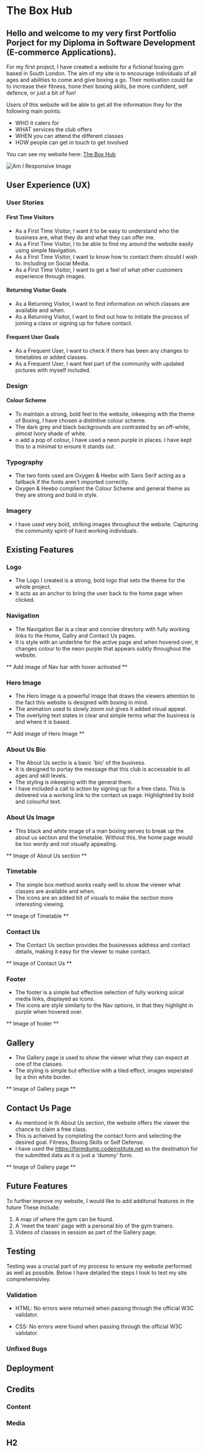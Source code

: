 # The Box Hub

## Hello and welcome to my very first Portfolio Porject for my Diploma in Software Development (E-commerce Applications). 

For my first project, I have created a website for a fictional boxing gym based in South London. The aim of my site is to encourage individuals of all ages and abilities to come and give boxing a go. Their motivation could be to increase their fitness, hone their boxing skills, be more confident, self defence, or just a bit of fun! 

Users of this website will be able to get all the information they for the following main points:

- WHO it caters for
- WHAT services the club offers
- WHEN you can attend the different classes
- HOW people can get in touch to get involved

You can see my website here: [The Box Hub](https://jakepennell.github.io/the-box-hub/)

![Am I Responsive Image](https://github.com/JakePennell/the-box-hub/blob/main/assets/images/am-i-responsive.png)

## User Experience (UX)

### User Stories

#### First Time Visitors
- As a First Time Visitor, I want it to be easy to understand who the business are, what they do and what they can offer me.
- As a First Time Visitor, I to be able to find my around the website easily using simple Navigation.
- As a First Time Visitor, I want to know how to contact them should I wish to. Including on Social Media.
- As a First Time Visitor, I want to get a feel of what other customers experience through images.

#### Returning Visitor Goals
- As a Returning Visitor, I want to find information on which classes are available and when. 
- As a Returning Visitor, I want to find out how to initiate the process of joining a class or signing up for future contact.

#### Frequent User Goals
- As a Frequent User, I want to check if there has been any changes to timetables or added classes.
- As a Frequent User, I want feel part of the community with updated pictures with myself included.

### Design

#### Colour Scheme
- To maintain a strong, bold feel to the website, inkeeping with the theme of Boxing, I have chosen a distintive colour scheme. 
- The dark grey and black backgrounds are contrasted by an off-white, almost Ivory shade of white. 
- o add a pop of colour, I have used a neon purple in places. I have kept this to a minimal to ensure it stands out.

### Typography
- The two fonts used are Oxygen & Heebo with Sans Serif acting as a fallback if the fonts aren't imported correctly. 
- Oxygen & Heebo complient the Colour Scheme and general theme as they are strong and bold in style. 


### Imagery
- I have used very bold, striking images throughout the website. Capturing the community spirit of hard working individuals.

## Existing Features

### Logo

- The Logo I created is a strong, bold logo that sets the theme for the whole project. 
- It acts as an anchor to bring the user back to the home page when clicked. 

### Navigation

- The Navigation Bar is a clear and concise directory with fully working links to the Home, Gallry and Contact Us pages. 
- It is style with an underline for the active page and when hovered over, it changes colour to the neon purple that appears subtly throughout the website.

** Add image of Nav bar with hover activated **

### Hero Image

- The Hero Image is a powerful image that draws the viewers attention to the fact this website is designed with boxing in mind. 
- The animation used to slowly zoom out gives it added visual appeal.
- The overlying text states in clear and simple terms what the business is and where it is based. 

** Add image of Hero Image **

### About Us Bio

- The About Us sectio is a basic 'bio' of the business.
- It is designed to portay the message that this club is accessable to all ages and skill levels. 
- The styling is inkeeping with the general them.
- I have included a call to action by signing up for a free class. This is delivered via a working link to the contact us page. Highlighted by bold and colourful text.

### About Us Image 

- This black and white image of a man boxing serves to break up the about us section and the timetable. Without this, the home page would be too wordy and not visually appealing.  

** Image of About Us section **

### Timetable

- The simple box method works really well to show the viewer what classes are available and when. 
- The icons are an added bit of visuals to make the section more interesting viewing. 

** Image of Timetable **

### Contact Us

- The Contact Us section provides the businesses address and contact details, making it easy for the viewer to make contact. 

** Image of Contact Us **

### Footer

- The footer is a simple but effective selection of fully working soical media links, displayed as icons.
- The icons are style similarly to the Nav options, in that they highlight in purple when hovered over. 

** Image of footer **

## Gallery 

- The Gallery page is used to show the viewer what they can expect at one of the classes. 
- The styling is simple but effective with a tiled effect, images seperated by a thin white border. 

** Image of Gallery page **

## Contact Us Page

- As mentiond in th About Us section, the website offers the viewer the chance to claim a free class. 
- This is acheived by completing the contact form and selecting the desired goal. Fitness, Boxing Skills or Self Defense.
- I have used the https://formdump.codeinstitute.net as the destination for the submitted data as it is just a 'dummy' form.

** Image of Gallery page **

## Future Features

To further improve my website, I would like to add additonal features in the future These include:
1. A map of where the gym can be found.
2. A 'meet the team' page with a personal bio of the gym trainers.
3. Videos of classes in session as part of the Gallery page.

## Testing

Testing was a crucial part of my process to ensure my website performed as well as possible. Below I have detailed the steps I took to test my site comprehensivley.

### Validation

- HTML: No errors were returned when passing through the official W3C validator.

- CSS: No errors were found when passing through the official W3C validator.

### Unfixed Bugs

## Deployment 

## Credits

### Content

### Media

## H2 




